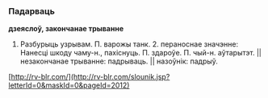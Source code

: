 ### Падарваць
**дзеяслоў, закончанае трыванне**

1. Разбурыць узрывам. П. варожы танк. 2. пераноснае значэнне: Нанесці шкоду чаму-н., пахіснуць. П. здароўе. П. чый-н. аўтарытэт. || незакончанае трыванне: падрываць. || назоўнік: падрыў.

<a rel="author">[http://rv-blr.com/](http://rv-blr.com/slounik.jsp?letterId=0&maskId=0&pageId=2012)</a>

